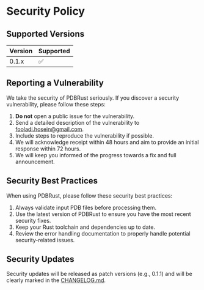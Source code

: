 # Security Policy

## Supported Versions

| Version | Supported          |
| ------- | ------------------ |
| 0.1.x   | :white_check_mark: |

## Reporting a Vulnerability

We take the security of PDBRust seriously. If you discover a security vulnerability, please follow these steps:

1. **Do not** open a public issue for the vulnerability.
2. Send a detailed description of the vulnerability to [fooladi.hosein@gmail.com](mailto:fooladi.hosein@gmail.com).
3. Include steps to reproduce the vulnerability if possible.
4. We will acknowledge receipt within 48 hours and aim to provide an initial response within 72 hours.
5. We will keep you informed of the progress towards a fix and full announcement.

## Security Best Practices

When using PDBRust, please follow these security best practices:

1. Always validate input PDB files before processing them.
2. Use the latest version of PDBRust to ensure you have the most recent security fixes.
3. Keep your Rust toolchain and dependencies up to date.
4. Review the error handling documentation to properly handle potential security-related issues.

## Security Updates

Security updates will be released as patch versions (e.g., 0.1.1) and will be clearly marked in the [CHANGELOG.md](CHANGELOG.md). 